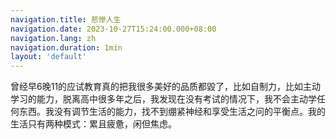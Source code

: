 ```yaml
---
navigation.title: 悲惨人生
navigation.date: 2023-10-27T15:24:00.000+08:00
navigation.lang: zh
navigation.duration: 1min
layout: 'default'
---
```


曾经早6晚11的应试教育真的把我很多美好的品质都毀了，比如自制力，比如主动学习的能力，脱离高中很多年之后，我发现在没有考试的情况下，我不会主动学任何东西。我没有调节生活的能力，找不到绷紧神经和享受生活之问的平衡点。我的生活只有两种模式：累且疲惫，闲但焦虑。
